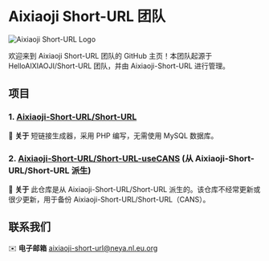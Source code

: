 # Aixiaoji Short-URL 团队

![Aixiaoji Short-URL Logo](https://example.com/logo.png)

欢迎来到 Aixiaoji Short-URL 团队的 GitHub 主页！本团队起源于 HelloAIXIAOJI/Short-URL 团队，并由 Aixiaoji-Short-URL 进行管理。

## 项目

### 1. [Aixiaoji-Short-URL/Short-URL](https://github.com/Aixiaoji-Short-URL/Short-URL)

🔗 **关于**
短链接生成器，采用 PHP 编写，无需使用 MySQL 数据库。

### 2. [Aixiaoji-Short-URL/Short-URL-useCANS](https://github.com/Aixiaoji-Short-URL/Short-URL-useCANS) (从 Aixiaoji-Short-URL/Short-URL 派生)

🔗 **关于**
此仓库是从 Aixiaoji-Short-URL/Short-URL 派生的。该仓库不经常更新或很少更新，用于备份 Aixiaoji-Short-URL/Short-URL（CANS）。

## 联系我们

✉️ **电子邮箱**
aixiaoji-short-url@neya.nl.eu.org
